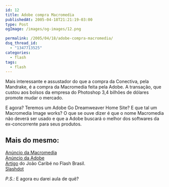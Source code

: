 ```yaml
---
id: 12
title: Adobe compra Macromedia
publishedAt: 2005-04-18T21:21:19-03:00
type: Post
ogImage: /images/og-images/12.png

permalink: /2005/04/18/adobe-compra-macromedia/
dsq_thread_id:
  - "1347713525"
categories:
  - flash
tags:
  - flash
---
```

Mais interessante e assustador do que a compra da Conectiva, pela Mandrake, é a compra da Macromedia feita pela Adobe. A transação, que custou aos bolsos da empresa do Photoshop 3,4 bilhões de dólares promote mudar o mercado.

E agora? Teremos um Adobe Go Dreamweaver Home Site? E que tal um Macromedia Image works? O que se ouve dizer é que o nome Macromedia não deverá ser usado e que a Adobe buscará o melhor dos softwares da ex-concorrente para seus produtos.

## Mais do mesmo:

[Anúncio da Macromedia](http://www.macromedia.com/macromedia/proom/pr/2005/adobe_macromedia.html)  
[Anúncio da Adobe](http://www.adobe.com/aboutadobe/invrelations/adobeandmacromedia.html)  
[Artigo](http://www.flash-brasil.com.br/?q=adobemacromedia) do João Caribé no Flash Brasil.  
[Slashdot](http://slashdot.org/articles/05/04/18/1355233.shtml?tid=98)

_P.S.:_ E agora eu darei aula de quê?

